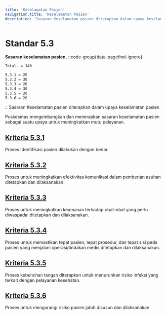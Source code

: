 ```yaml
---
title: 'Keselamatan Pasien'
navigation.title: 'Keselamatan Pasien'
description: 'Sasaran Keselamatan pasien diterapkan dalam upaya keselamatan pasien. Puskesmas mengembangkan dan menerapkan sasaran keselamatan pasien sebagai suatu upaya untuk meningkatkan mutu pelayanan. '
---
```


# Standar 5.3
**Sasaran keselamatan pasien.** 
::code-group{data-pagefind-ignore}
```bash [Nilai]
Total. = 140
```
```bash [Kriteria]
5.3.1 = 20
5.3.2 = 30
5.3.3 = 20
5.3.4 = 30
5.3.5 = 20
5.3.6 = 20
```
::
Sasaran Keselamatan pasien diterapkan dalam upaya keselamatan pasien. 

Puskesmas mengembangkan dan menerapkan sasaran keselamatan pasien sebagai suatu upaya untuk meningkatkan mutu pelayanan. 

## [Kriteria 5.3.1](/5/3/1) 
Proses Identifikasi pasien dilakukan dengan benar. 

## [Kriteria 5.3.2](/5/3/2) 
Proses untuk meningkatkan efektivitas komunikasi dalam pemberian asuhan ditetapkan dan dilaksanakan. 

## [Kriteria 5.3.3](/5/3/3) 
Proses untuk meningkatkan keamanan terhadap obat-obat yang perlu diwaspadai ditetapkan dan dilaksanakan. 

## [Kriteria 5.3.4](/5/3/4) 
Proses untuk memastikan tepat pasien, tepat prosedur, dan tepat sisi pada pasien yang menjalani operasi/tindakan medis ditetapkan dan dilaksanakan. 

## [Kriteria 5.3.5](/5/3/5) 
Proses kebersihan tangan diterapkan untuk menurunkan risiko infeksi yang terkait dengan pelayanan kesehatan. 

## [Kriteria 5.3.6](/5/3/6) 
Proses untuk mengurangi risiko pasien jatuh disusun dan dilaksanakan. 
